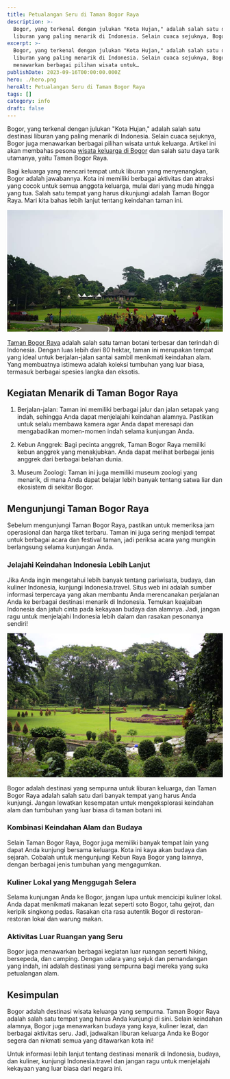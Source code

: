 ```yaml
---
title: Petualangan Seru di Taman Bogor Raya
description: >-
  Bogor, yang terkenal dengan julukan "Kota Hujan," adalah salah satu destinasi
  liburan yang paling menarik di Indonesia. Selain cuaca sejuknya, Bogor juga…
excerpt: >-
  Bogor, yang terkenal dengan julukan "Kota Hujan," adalah salah satu destinasi
  liburan yang paling menarik di Indonesia. Selain cuaca sejuknya, Bogor juga
  menawarkan berbagai pilihan wisata untuk…
publishDate: 2023-09-16T00:00:00.000Z
hero: ./hero.png
heroAlt: Petualangan Seru di Taman Bogor Raya
tags: []
category: info
draft: false
---
```


Bogor, yang terkenal dengan julukan "Kota Hujan," adalah salah satu destinasi liburan yang paling menarik di Indonesia. Selain cuaca sejuknya, Bogor juga menawarkan berbagai pilihan wisata untuk keluarga. Artikel ini akan membahas pesona <a href="https://www.indonesia.travel/id/id/ide-liburan/mau-liburan-keluarga-8-destinasi-wisata-ramah-anak-di-bogor-ini-wajib-dikunjungi">wisata keluarga di Bogor</a> dan salah satu daya tarik utamanya, yaitu Taman Bogor Raya.

Bagi keluarga yang mencari tempat untuk liburan yang menyenangkan, Bogor adalah jawabannya. Kota ini memiliki berbagai aktivitas dan atraksi yang cocok untuk semua anggota keluarga, mulai dari yang muda hingga yang tua. Salah satu tempat yang harus dikunjungi adalah Taman Bogor Raya. Mari kita bahas lebih lanjut tentang keindahan taman ini.

![](./images/taman-bogor-raya.jpeg 'Source: https://kebunraya.id/bogor')

<a href="https://www.indonesia.travel/id/id/ide-liburan/6-kebun-raya-di-indonesia-yang-cocok-dikunjungi-bersama-keluarga">Taman Bogor Raya</a> adalah salah satu taman botani terbesar dan terindah di Indonesia. Dengan luas lebih dari 80 hektar, taman ini merupakan tempat yang ideal untuk berjalan-jalan santai sambil menikmati keindahan alam. Yang membuatnya istimewa adalah koleksi tumbuhan yang luar biasa, termasuk berbagai spesies langka dan eksotis.

## Kegiatan Menarik di Taman Bogor Raya

1. Berjalan-jalan: Taman ini memiliki berbagai jalur dan jalan setapak yang indah, sehingga Anda dapat menjelajahi keindahan alamnya. Pastikan untuk selalu membawa kamera agar Anda dapat meresapi dan mengabadikan momen-momen indah selama kunjungan Anda.

3. Kebun Anggrek: Bagi pecinta anggrek, Taman Bogor Raya memiliki kebun anggrek yang menakjubkan. Anda dapat melihat berbagai jenis anggrek dari berbagai belahan dunia.

5. Museum Zoologi: Taman ini juga memiliki museum zoologi yang menarik, di mana Anda dapat belajar lebih banyak tentang satwa liar dan ekosistem di sekitar Bogor.

## Mengunjungi Taman Bogor Raya

Sebelum mengunjungi Taman Bogor Raya, pastikan untuk memeriksa jam operasional dan harga tiket terbaru. Taman ini juga sering menjadi tempat untuk berbagai acara dan festival taman, jadi periksa acara yang mungkin berlangsung selama kunjungan Anda.

### Jelajahi Keindahan Indonesia Lebih Lanjut

Jika Anda ingin mengetahui lebih banyak tentang pariwisata, budaya, dan kuliner Indonesia, kunjungi Indonesia.travel. Situs web ini adalah sumber informasi terpercaya yang akan membantu Anda merencanakan perjalanan Anda ke berbagai destinasi menarik di Indonesia. Temukan keajaiban Indonesia dan jatuh cinta pada kekayaan budaya dan alamnya. Jadi, jangan ragu untuk menjelajahi Indonesia lebih dalam dan rasakan pesonanya sendiri!

![](./images/kebun-raya-bogor.jpg 'Source: https://kebunraya.id/bogor')

Bogor adalah destinasi yang sempurna untuk liburan keluarga, dan Taman Bogor Raya adalah salah satu dari banyak tempat yang harus Anda kunjungi. Jangan lewatkan kesempatan untuk mengeksplorasi keindahan alam dan tumbuhan yang luar biasa di taman botani ini.

### Kombinasi Keindahan Alam dan Budaya

Selain Taman Bogor Raya, Bogor juga memiliki banyak tempat lain yang dapat Anda kunjungi bersama keluarga. Kota ini kaya akan budaya dan sejarah. Cobalah untuk mengunjungi Kebun Raya Bogor yang lainnya, dengan berbagai jenis tumbuhan yang mengagumkan.

### Kuliner Lokal yang Menggugah Selera

Selama kunjungan Anda ke Bogor, jangan lupa untuk mencicipi kuliner lokal. Anda dapat menikmati makanan lezat seperti soto Bogor, tahu gejrot, dan keripik singkong pedas. Rasakan cita rasa autentik Bogor di restoran-restoran lokal dan warung makan.

### Aktivitas Luar Ruangan yang Seru

Bogor juga menawarkan berbagai kegiatan luar ruangan seperti hiking, bersepeda, dan camping. Dengan udara yang sejuk dan pemandangan yang indah, ini adalah destinasi yang sempurna bagi mereka yang suka petualangan alam.

## Kesimpulan

Bogor adalah destinasi wisata keluarga yang sempurna. Taman Bogor Raya adalah salah satu tempat yang harus Anda kunjungi di sini. Selain keindahan alamnya, Bogor juga menawarkan budaya yang kaya, kuliner lezat, dan berbagai aktivitas seru. Jadi, jadwalkan liburan keluarga Anda ke Bogor segera dan nikmati semua yang ditawarkan kota ini!

Untuk informasi lebih lanjut tentang destinasi menarik di Indonesia, budaya, dan kuliner, kunjungi Indonesia.travel dan jangan ragu untuk menjelajahi kekayaan yang luar biasa dari negara ini.
